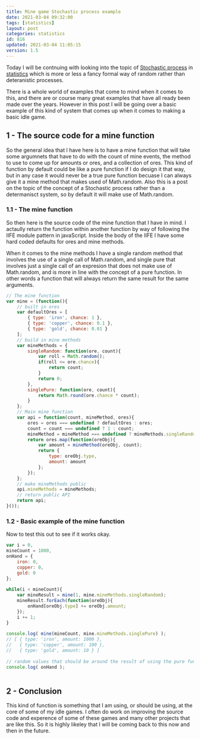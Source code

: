 ```yaml
---
title: Mine game Stochastic process example
date: 2021-03-04 09:32:00
tags: [statistics]
layout: post
categories: statistics
id: 816
updated: 2021-03-04 11:05:15
version: 1.5
---
```


Today I will be contnuing with looking into the topic of [Stochastic process](https://en.wikipedia.org/wiki/Stochastic_process) in [statistics](https://en.wikipedia.org/wiki/Statistics) which is more or less a fancy formal way of random rather than deteranistic processes. 

There is a whole world of examples that come to mind when it comes to this, and there are or course many great examples that have all ready been made over the years. However in this post I will be going over a basic example of this kind of system that comes up when it comes to making a basic idle game.

<!-- more -->

## 1 - The source code for a mine function

So the general idea that I have here is to have a mine function that will take some argumnets that have to do with the count of mine events, the method to use to come up for amounts or ores, and a collection of ores. This kind of function by default could be like a pure function if I do design it that way, but in any case it would never be a true pure function becuase I can always give it a mine method that makes used of Math.random. Also this is a post on the topic of the concept of a Stochastic process rather than a determanisct system, so by default it will make use of Math.random.

### 1.1 - The mine function

So then here is the source code of the mine function that I have in mind. I actaully return the function within another function by way of following the IIFE module pattern in javaScript. Inside the body of the IIFE I have some hard coded defaults for ores and mine methods.

When it comes to the mine methods I have a single random method that involves the use of a single call of Math.random, and single pure that involves just a single call of an expresion that does not make use of Math.random, and is more in line with the concept of a pure function. In other words a function that will always return the same result for the same arguments.

```js
// The mine function
var mine = (function(){
    // built in ores
    var defaultOres = [
        { type: 'iron', chance: 1 },
        { type: 'copper', chance: 0.1 },
        { type: 'gold', chance: 0.01 }
    ];
    // build in mine methods
    var mineMethods = {
        singleRandom: function(ore, count){
            var roll = Math.random();
            if(roll <= ore.chance){
                return count;
            }
            return 0;
        },
        singlePure: function(ore, count){
            return Math.round(ore.chance * count);
        }
    };
    // Main mine function
    var api = function(count, mineMethod, ores){
        ores = ores === undefined ? defaultOres : ores;
        count = count === undefined ? 1 : count;
        mineMethod = mineMethod === undefined ? mineMethods.singleRandom : mineMethod;
        return ores.map(function(oreObj){
            var amount = mineMethod(oreObj, count);
            return {
                type: oreObj.type,
                amount: amount
            };
        });
    };
    // make mineMethods public
    api.mineMethods = mineMethods;
    // return public API
    return api;
}());
```

### 1.2 - Basic example of the mine function

Now to test this out to see if it works okay.

```js 
var i = 0,
mineCount = 1000,
onHand = {
    iron: 0,
    copper: 0,
    gold: 0
};
 
while(i < mineCount){
    var mineResult = mine(1, mine.mineMethods.singleRandom);
    mineResult.forEach(function(oreObj){
        onHand[oreObj.type] += oreObj.amount;
    });
    i += 1;
}
 
console.log( mine(mineCount, mine.mineMethods.singlePure) );
// [ { type: 'iron', amount: 1000 },
//   { type: 'copper', amount: 100 },
//   { type: 'gold', amount: 10 } ]
 
// random values that should be around the result of using the pure function
console.log( onHand );
 
```

## 2 - Conclusion

This kind of function is something that I am using, or should be using, at the core of some of my idle games. I often do work on improving the source code and experence of some of these games and many other projects that are like this. So it is highly likeley that I will be coming back to this now and then in the future.
